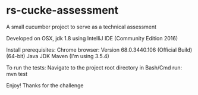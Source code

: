 # rs-cucke-assessment
A small cucumber project to serve as a technical assessment

Developed on OSX, jdk 1.8 using IntelliJ IDE (Community Edition 2016)

Install prerequisites:
Chrome browser: Version 68.0.3440.106 (Official Build) (64-bit)
Java JDK
Maven (I'm using 3.5.4)

To run the tests:
Navigate to the project root directory in Bash/Cmd
run: mvn test

Enjoy!
Thanks for the challenge
